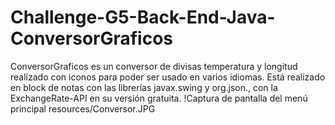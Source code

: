 # Challenge-G5-Back-End-Java-ConversorGraficos
ConversorGraficos es un conversor de divisas temperatura y longitud realizado con iconos para poder ser usado en varios idiomas.
Está realizado en block de notas con las librerías javax.swing y org.json., con la ExchangeRate-API en su versión gratuita.
!Captura de pantalla del menú principal resources/Conversor.JPG
